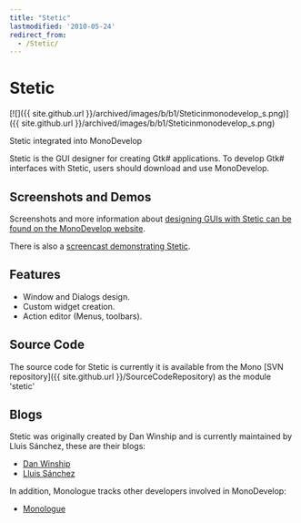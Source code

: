```yaml
---
title: "Stetic"
lastmodified: '2010-05-24'
redirect_from:
  - /Stetic/
---
```


Stetic
======

[![]({{ site.github.url }}/archived/images/b/b1/Steticinmonodevelop_s.png)]({{ site.github.url }}/archived/images/b/b1/Steticinmonodevelop_s.png)

Stetic integrated into MonoDevelop

Stetic is the GUI designer for creating Gtk\# applications. To develop Gtk\# interfaces with Stetic, users should download and use MonoDevelop.

Screenshots and Demos
---------------------

Screenshots and more information about [designing GUIs with Stetic can be found on the MonoDevelop website](http://monodevelop.com/Documentation/Stetic_GUI_Designer).

There is also a [screencast demonstrating Stetic](http://monodevelop.com/Documentation/Creating_a_simple_user_interface_with_MonoDevelop).

Features
--------

-   Window and Dialogs design.
-   Custom widget creation.
-   Action editor (Menus, toolbars).

Source Code
-----------

The source code for Stetic is currently it is available from the Mono [SVN repository]({{ site.github.url }}/SourceCodeRepository) as the module 'stetic'

Blogs
-----

Stetic was originally created by Dan Winship and is currently maintained by Lluis Sánchez, these are their blogs:

-   [Dan Winship](http://mysterion.org/~danw/blog/)
-   [Lluis Sánchez](http://primates.ximian.com/~lluis/blog/)

In addition, Monologue tracks other developers involved in MonoDevelop:

-   [Monologue](http://www.go-mono.com/monologue)


